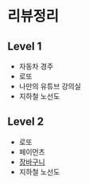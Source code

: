 # 리뷰정리

## Level 1

- 자동차 경주
- 로또
- 나만의 유튜브 강의실
- 지하철 노선도

## Level 2

- 로또
- 페이먼츠
- [장바구니](./level2-shopping-cart/README.md)
- 지하철 노선도
